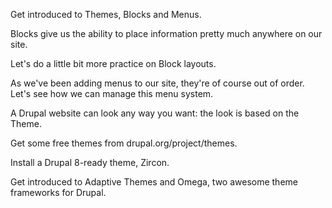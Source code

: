 <!--
{
"name" : "layout",
"version" : "0.1",
"title" : "Layout and themes",
"description" : "Drupal 8 Beginner, Part 7: Site layout and themes.",
"homepage" : "https://www.youtube.com/playlist?list=PLtaXuX0nEZk9MKY_ClWcPkGtOEGyLTyCO",
"freshnessDate" : 2015-11-27,
"license" : "Standard YouTube License"
}
-->

<!-- @section, "title" : "Lesson 47: Introduction to Layout" -->

Get introduced to Themes, Blocks and Menus. 

<!-- @asset, "contentType": "outlearn/video", "provider": "youtube", "url": "https://www.youtube.com/embed/XlRwB5Av8C0" -->

<!-- @section, "title" : "Lesson 48: Block Configuration and Permissions" -->

Blocks give us the ability to place information pretty much anywhere on our site. 

<!-- @asset, "contentType": "outlearn/video", "provider": "youtube", "url": "https://www.youtube.com/embed/zqfZm-zBGhI" -->

<!-- @section, "title" : "Lesson 49: Removing and Re-ordering blocks" -->

Let's do a little bit more practice on Block layouts. 

<!-- @asset, "contentType": "outlearn/video", "provider": "youtube", "url": "https://www.youtube.com/embed/gGjnDkmaT2U" -->

<!-- @section, "title" : "Lesson 50: Menu Management" -->

As we've been adding menus to our site, they're of course out of order. Let's see how we can manage this menu system. 

<!-- @asset, "contentType": "outlearn/video", "provider": "youtube", "url": "https://www.youtube.com/embed/CE2QeViRmDo" -->

<!-- @section, "title" : "Lesson 51: Introduction to Themes" -->

A Drupal website can look any way you want: the look is based on the Theme.

<!-- @asset, "contentType": "outlearn/video", "provider": "youtube", "url": "https://www.youtube.com/embed/nbN_K5RhxQ4" -->

<!-- @section, "title" : "Lesson 52: Finding Themes at Drupal.org" -->

Get some free themes from drupal.org/project/themes. 

<!-- @asset, "contentType": "outlearn/video", "provider": "youtube", "url": "https://www.youtube.com/embed/p3o39PvI5sc" -->

<!-- @section, "title" : "Lesson 53: Installing a Basic Theme " -->

Install a Drupal 8-ready theme, Zircon. 

<!-- @asset, "contentType": "outlearn/video", "provider": "youtube", "url": "https://www.youtube.com/embed/qpG2vWotcUc" -->

<!-- @section, "title" : "Lesson 54: Installing an Advanced Theme" -->

Get introduced to Adaptive Themes and Omega, two awesome theme frameworks for Drupal. 

<!-- @asset, "contentType": "outlearn/video", "provider": "youtube", "url": "https://www.youtube.com/embed/-EsgAnDeKFQ" -->
